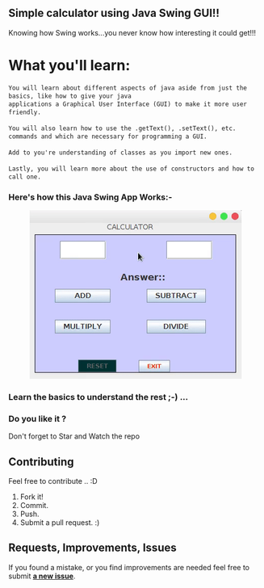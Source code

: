 ## Simple calculator using Java Swing GUI!!
Knowing how Swing works...you never know how interesting it could get!!!

# What you'll learn:
```
You will learn about different aspects of java aside from just the basics, like how to give your java 
applications a Graphical User Interface (GUI) to make it more user friendly.

You will also learn how to use the .getText(), .setText(), etc. commands and which are necessary for programming a GUI.

Add to you're understanding of classes as you import new ones.

Lastly, you will learn more about the use of constructors and how to call one.
```
### Here's how this Java Swing App Works:-
<p align="center">
    <img src="Assets/javacalc.gif" alt="app"/> <br>
    </p>

### Learn the basics to understand the rest ;-) ...

### Do you like it ?
Don't forget to Star and Watch the repo 

## Contributing
Feel free to contribute .. :D

1. Fork it!
2. Commit.
3. Push.
5. Submit a pull request. :)

## Requests, Improvements, Issues

If you found a mistake, or you find improvements are needed feel free to submit 
[**a new issue**](https://github.com/siddhartthecoder/Calculator-using-Java-Swing/issues).